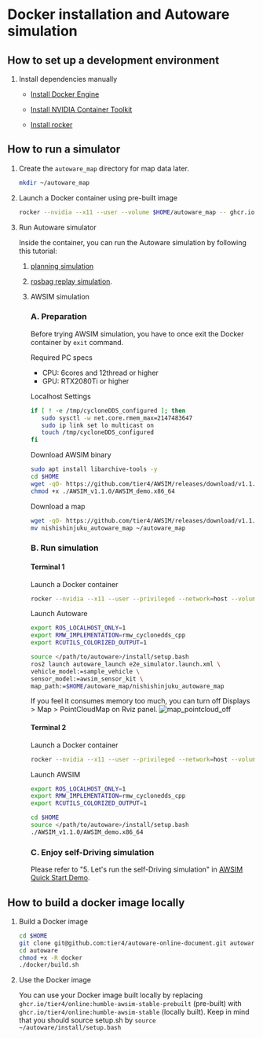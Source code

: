 # Docker installation and Autoware simulation

## How to set up a development environment

1. Install dependencies manually

   - [Install Docker Engine](https://github.com/autowarefoundation/autoware/tree/awsim-stable/ansible/roles/docker_engine#manual-installation)

   - [Install NVIDIA Container Toolkit](https://github.com/autowarefoundation/autoware/tree/awsim-stable/ansible/roles/nvidia_docker#manual-installation)

   - [Install rocker](https://github.com/autowarefoundation/autoware/tree/awsim-stable/ansible/roles/rocker#manual-installation)


## How to run a simulator

1. Create the `autoware_map` directory for map data later.

   ```bash
   mkdir ~/autoware_map
   ```

2. Launch a Docker container using pre-built image

   ```bash
   rocker --nvidia --x11 --user --volume $HOME/autoware_map -- ghcr.io/tier4/online:humble-awsim-stable-prebuilt-cuda
   ```

3. Run Autoware simulator

   Inside the container, you can run the Autoware simulation by following this tutorial:

   1. [planning simulation](https://autowarefoundation.github.io/autoware-documentation/main/tutorials/ad-hoc-simulation/planning-simulation/)

   2. [rosbag replay simulation](https://autowarefoundation.github.io/autoware-documentation/main/tutorials/ad-hoc-simulation/rosbag-replay-simulation/).

   3. AWSIM simulation

      ### A. Preparation
      
         Before trying AWSIM simulation, you have to once exit the Docker container by `exit` command.

         Required PC specs
         - CPU: 6cores and 12thread or higher
         - GPU: RTX2080Ti or higher

         
         Localhost Settings
         ```bash
         if [ ! -e /tmp/cycloneDDS_configured ]; then
            sudo sysctl -w net.core.rmem_max=2147483647
            sudo ip link set lo multicast on
            touch /tmp/cycloneDDS_configured
         fi
         ```
         
         Download AWSIM binary
         ```bash
         sudo apt install libarchive-tools -y
         cd $HOME
         wget -qO- https://github.com/tier4/AWSIM/releases/download/v1.1.0/AWSIM_v1.1.0.zip | bsdtar -xvf-
         chmod +x ./AWSIM_v1.1.0/AWSIM_demo.x86_64
         ```
         
         Download a map
         ```bash
         wget -qO- https://github.com/tier4/AWSIM/releases/download/v1.1.0/nishishinjuku_autoware_map.zip | bsdtar -xvf-
         mv nishishinjuku_autoware_map ~/autoware_map
         ```

      ### B. Run simulation

         #### Terminal 1

         Launch a Docker container
         ```bash
         rocker --nvidia --x11 --user --privileged --network=host --volume $HOME/autoware_map --volume /tmp -- ghcr.io/tier4/online:humble-awsim-stable-prebuilt-cuda
         ```

         Launch Autoware
         ```bash
         export ROS_LOCALHOST_ONLY=1
         export RMW_IMPLEMENTATION=rmw_cyclonedds_cpp
         export RCUTILS_COLORIZED_OUTPUT=1
         
         source </path/to/autoware>/install/setup.bash
         ros2 launch autoware_launch e2e_simulator.launch.xml \
         vehicle_model:=sample_vehicle \
         sensor_model:=awsim_sensor_kit \
         map_path:=$HOME/autoware_map/nishishinjuku_autoware_map
         ```

         If you feel it consumes memory too much, you can turn off Displays > Map >  PointCloudMap on Rviz panel.
         ![map_pointcloud_off](https://user-images.githubusercontent.com/42209144/224251072-e568405d-de19-4b5e-a86f-709ce12fed3b.png)

         #### Terminal 2

         Launch a Docker container
         ```bash
         rocker --nvidia --x11 --user --privileged --network=host --volume $HOME/autoware_map --volume $HOME/AWSIM_v1.1.0 --volume /tmp -- ghcr.io/tier4/online:humble-awsim-stable-prebuilt-cuda
         ```

         Launch AWSIM
         ```bash
         export ROS_LOCALHOST_ONLY=1
         export RMW_IMPLEMENTATION=rmw_cyclonedds_cpp
         export RCUTILS_COLORIZED_OUTPUT=1

         cd $HOME
         source </path/to/autoware>/install/setup.bash
         ./AWSIM_v1.1.0/AWSIM_demo.x86_64
         ```

      ### C. Enjoy self-Driving simulation

         Please refer to "5. Let's run the self-Driving simulation" in [AWSIM Quick Start Demo](https://tier4.github.io/AWSIM/GettingStarted/QuickStartDemo/).

## How to build a docker image locally

1. Build a Docker image
   
   ```bash
   cd $HOME
   git clone git@github.com:tier4/autoware-online-document.git autoware
   cd autoware
   chmod +x -R docker
   ./docker/build.sh
   ```

2. Use the Docker image
   
   You can use your Docker image built locally by replacing \
   `ghcr.io/tier4/online:humble-awsim-stable-prebuilt` (pre-built) 
   with `ghcr.io/tier4/online:humble-awsim-stable` (locally built).
   Keep in mind that you should source setup.sh by `source ~/autoware/install/setup.bash`
